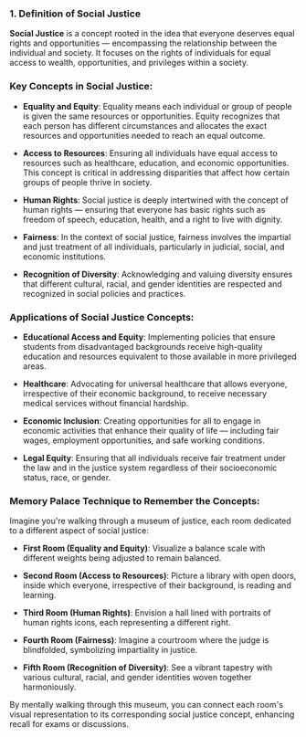 ### 1. Definition of Social Justice

**Social Justice** is a concept rooted in the idea that everyone deserves equal rights and opportunities — encompassing the relationship between the individual and society. It focuses on the rights of individuals for equal access to wealth, opportunities, and privileges within a society.

### Key Concepts in Social Justice:

- **Equality and Equity**: Equality means each individual or group of people is given the same resources or opportunities. Equity recognizes that each person has different circumstances and allocates the exact resources and opportunities needed to reach an equal outcome.

- **Access to Resources**: Ensuring all individuals have equal access to resources such as healthcare, education, and economic opportunities. This concept is critical in addressing disparities that affect how certain groups of people thrive in society.

- **Human Rights**: Social justice is deeply intertwined with the concept of human rights — ensuring that everyone has basic rights such as freedom of speech, education, health, and a right to live with dignity.

- **Fairness**: In the context of social justice, fairness involves the impartial and just treatment of all individuals, particularly in judicial, social, and economic institutions.

- **Recognition of Diversity**: Acknowledging and valuing diversity ensures that different cultural, racial, and gender identities are respected and recognized in social policies and practices.

### Applications of Social Justice Concepts:

- **Educational Access and Equity**: Implementing policies that ensure students from disadvantaged backgrounds receive high-quality education and resources equivalent to those available in more privileged areas.

- **Healthcare**: Advocating for universal healthcare that allows everyone, irrespective of their economic background, to receive necessary medical services without financial hardship.

- **Economic Inclusion**: Creating opportunities for all to engage in economic activities that enhance their quality of life — including fair wages, employment opportunities, and safe working conditions.

- **Legal Equity**: Ensuring that all individuals receive fair treatment under the law and in the justice system regardless of their socioeconomic status, race, or gender.

### Memory Palace Technique to Remember the Concepts:

Imagine you're walking through a museum of justice, each room dedicated to a different aspect of social justice:

- **First Room (Equality and Equity)**: Visualize a balance scale with different weights being adjusted to remain balanced.

- **Second Room (Access to Resources)**: Picture a library with open doors, inside which everyone, irrespective of their background, is reading and learning.

- **Third Room (Human Rights)**: Envision a hall lined with portraits of human rights icons, each representing a different right.

- **Fourth Room (Fairness)**: Imagine a courtroom where the judge is blindfolded, symbolizing impartiality in justice.

- **Fifth Room (Recognition of Diversity)**: See a vibrant tapestry with various cultural, racial, and gender identities woven together harmoniously.

By mentally walking through this museum, you can connect each room's visual representation to its corresponding social justice concept, enhancing recall for exams or discussions.